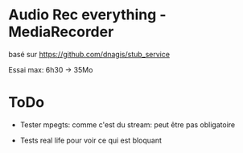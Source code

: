 # Audio Rec everything - MediaRecorder

basé sur https://github.com/dnagis/stub_service 

Essai max: 6h30 -> 35Mo

# ToDo

* Tester mpegts: comme c'est du stream: peut être pas obligatoire 

* Tests real life pour voir ce qui est bloquant
 
 


